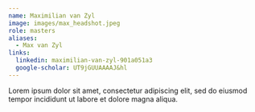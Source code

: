 ```yaml
---
name: Maximilian van Zyl
image: images/max_headshot.jpeg
role: masters
aliases:
  - Max van Zyl
links:
  linkedin: maximilian-van-zyl-901a051a3
  google-scholar: UT9jGUUAAAAJ&hl
---
```


Lorem ipsum dolor sit amet, consectetur adipiscing elit, sed do eiusmod tempor incididunt ut labore et dolore magna aliqua.
